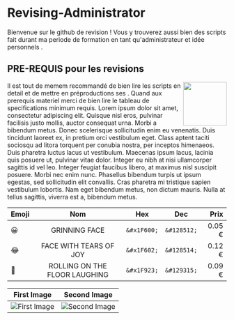 # Revising-Administrator
Bienvenue sur le github de revision ! Vous y trouverez aussi bien des scripts fait durant ma periode de formation en tant qu'administrateur et idée personnels .

## PRE-REQUIS pour les revisions

<img align="right" width="100" height="100" src="https://media.tenor.com/images/6a136e1c2d7b30298a5b657348097a60/tenor.gif">
Il est tout de memem recommandé de bien lire les scripts en detail et de mettre en préproductions ses .
Quand aux prerequis materiel merci de bien lire le tableau de specifications minimum requis.
Lorem ipsum dolor sit amet, consectetur adipiscing elit. Quisque nisl eros, 
pulvinar facilisis justo mollis, auctor consequat urna. Morbi a bibendum metus. 
Donec scelerisque sollicitudin enim eu venenatis. Duis tincidunt laoreet ex, 
in pretium orci vestibulum eget. Class aptent taciti sociosqu ad litora torquent
per conubia nostra, per inceptos himenaeos. Duis pharetra luctus lacus ut 
vestibulum. Maecenas ipsum lacus, lacinia quis posuere ut, pulvinar vitae dolor.
Integer eu nibh at nisi ullamcorper sagittis id vel leo. Integer feugiat 
faucibus libero, at maximus nisl suscipit posuere. Morbi nec enim nunc. 
Phasellus bibendum turpis ut ipsum egestas, sed sollicitudin elit convallis. 
Cras pharetra mi tristique sapien vestibulum lobortis. Nam eget bibendum metus, 
non dictum mauris. Nulla at tellus sagittis, viverra est a, bibendum metus.


|   Emoji   |   Nom |   Hex |   Dec |   Prix    |
|---    |:-:    |:-:    |:-:    |--:    |
|   &#x1F600;   |   GRINNING FACE   |   ```&#x1F600;``` |   ```&#128512;``` |   0.05 €  |
|   &#x1F602;   |   FACE WITH TEARS OF JOY  |   ```&#x1F602;``` |   ```&#128514;``` |   0.12 €  |
|   &#x1F923;   |   ROLLING ON THE FLOOR LAUGHING   |   ```&#x1F923;``` |   ```&#129315;``` |   0.09 €  |

First Image|Second Image|
|:-:|:-:|
|![First Image](https://images.pexels.com/photos/585759/pexels-photo-585759.jpeg?h=750&w=1260)|![Second Image](https://images.pexels.com/photos/1335115/pexels-photo-1335115.jpeg?h=750&w=1260)|
